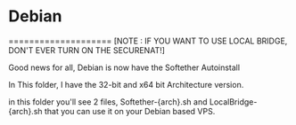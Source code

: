 # Debian
====================
[NOTE : IF YOU WANT TO USE LOCAL BRIDGE, DON'T EVER TURN ON THE SECURENAT!]

Good news for all, Debian is now have the Softether Autoinstall

In This folder, I have the 32-bit and x64 bit Architecture version.

in this folder you'll see 2 files, Softether-{arch}.sh and LocalBridge-{arch}.sh that you can use it on your Debian based VPS.
